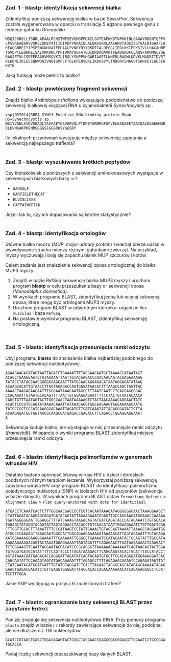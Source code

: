 ### Zad. 1 - blastp: identyfikacja sekwencji białka
Zidentyfikuj poniższą sekwencję białka w bazie *SwissProt*. Sekwencja została wygenerowana w oparciu o translację 5 egzonu pewnego genu z jednego gatunku *Drosophila*.

```
MSQICKRGLLISNRLAPAALRCKSTWFSEVQMGPPDAILGVTEAFKKDTNPKKINLGAGAYRDDNTQPFV
LPSVREAEKRVVSRSLDKEYATIIGIPEFYNKAIELALGKGSKRLAAKHNVTAQSISGTGALRIGAAFLA
KFWQGNREIYIPSPSWGNHVAIFEHAGLPVNRYRYYDKDTCALDFGGLIEDLKKIPEKSIVLLHACAHNP
TGVDPTLEQWREISALVKKRNLYPFIDMAYQGFATGDIDRDAQAVRTFEADGHDFCLAQSFAKNMGLYGE
RAGAFTVLCSDEEEAARVMSQVKILIRGLYSNPPVHGARIAAEILNNEDLRAQWLKDVKLMADRIIDVRT
KLKDNLIKLGSSQNWDHIVNQIGMFCFTGLKPEQVQKLIKDHSVYLTNDGRVSMAGVTSKNVEYLAESIH
KVTK
```

Jaką funkcję może pełnić to białko?
<br/>

### Zad. 2 - blastp: powtórzony fragment sekwencji
Znajdź białko *Arabidopsis thaliana* wykazujące podobieństwo do poniższej sekwencji białkowej wiążącej RNA u cyjanobakterii *Synechocystis sp.*.

```
>sp|Q57014|RBPA_SYNY3 Putative RNA-binding protein RbpA OS=Synechocystis sp.
MSIYVGNLSYDVSEADLTAVFAEYGSVKRVQLPTDRETGRMRGFGFVELEADAEETAAIEALDGAEWMGR
DLKVNKAKPRENRSGGGSFGGGRKSYGGSRY
```

Ile lokalnych przyrównań występuje między sekwencję zapytania a sekwencją najlepszego trafienia?
<br/><br/>

### Zad. 3 - blastp: wyszukiwanie krótkich peptydów
Czy którakolwiek z poniższych z sekwencji aminokwasowych występuje w sekwencjach białkowych bazy `nr`?

* `GANDALF`
* `GARFIELDTHECAT`
* `ELVISLIVES`
* `CAPTAINCRICK`

Jeżeli tak to, czy ich dopasowania są istotne statystycznie?
<br/><br/>

### Zad. 4 - blastp: identyfikacja ortologów
Główne białko moczu (*MUP*, *major urinary protein*) zwierząt bierze udział w wywoływanie strachu między różnymi gatunkami zwierząt. Na przykład, myszy wyczuwają i boją się zapachu białek MUP szczurów i kotów.

Celem zadania jest znalezienie sekwencji oposa ortologicznej do białka MUP3 myszy.

1. Znajdź w bazie RefSeq sekwencję białka MUP3 myszy i uruchom program **blastp** w celu przeszukania bazy `nr` sekwencji oposa (*Monodelphis domestica*). 
2. W wynikach programu BLAST, zidentyfikuj jedną lub więcej sekwencji oposa, które mogą być ortologami MUP3 myszy.
3. Uruchom program BLAST w odwrotnym kierunku: organizm `Mus musculus` i baza `RefSeq`.
4. Na postawie wyników programu BLAST, zidentyfikuj sekwencję ortologiczną.
<br/>

### Zad. 5 - blastx: identyfikacja przesunięcia ramki odczytu

Użyj programu **blastx** do znalezienia białka najbardziej podobnego do poniższej sekwencji nukleotydowej. 

```
AGAAGAAGACATAGTAATTAGATCTGAAAATTTTACGAACAATGCTAAAACCATAATAGT
ACAGCTGAAGGAATCTATAAAAATTAATTGTACAAGACCCAACAACAATACAAGAAAAAG
TATACCTATAGCAACGGGGGGAGCAATTTATGCAACAGGAGACATAATAGGAGATATAAG
ACAAGCACATTGTAACCTTAGTAGAGACCAATGGGATAACACTTTAAGCCAGCTAGTTAC
AAAACTAAGAGAACAATTTGGGAATAAACAATAGCCTTTAATCAATCCTCAGGAGGGGAC
CCAGAAATTGTAATGCACAGTTTTAATTGTGGAGGAGAATTTTTCTACTGTAATACAACA
CAGCTGTTTAATAGTACTTGGCCAACTAATAAAAAGTCTACTAACAAAACAGGAACTATC
ACACTCCCGTGCAGAATAAAACAAATTATAAACAGGTGGCAAGAAGTAGGAAAAGCAATG
TATGCCCCTCCCATCAAGGGACAAATTAGATGTTCATCAAATATTACAGGGATATTCTTA
ACAAGAGATGGTGGTAACGCAAGCGATGAGACCGAGACCTTCAGACCTGGAGGAGGAAAT
A
```

Sekwencja koduje białko, ale występuje w niej przesunięcie ramki odczytu (*frameshift*). W oparciu o wyniki programu BLAST zidentyfikuj miejsce przesunięcia ramki odczytu.
<br/><br/>

### Zad. 6 - blastn: identyfikacja polimorfizmów w genomach wirusów HIV
Ostatnio badano oporność lekową wirusa HIV u dzieci i dorosłych poddanych różnym terapiom leczenia. Wykorzystaj poniższą sekwencję zapytania wirusa HIV oraz program BLAST do identyfikacji polimorfizmu pojedynczego nukleotydu (SNP) w izolatach HIV od pacjentów (sekwencje w bazie danych). W wynikach programu BLAST ustaw `Formatting Options` > `Alignment view` > `Flat query-anchored with dots for identities`).

```
ATGACCTCAAATCACTCTTTGGCAACGACCCCTCGTCACAATAAAGATAGGGGGGCAACTAAAGGAAGCT
CTATTAGATACAGGAGCAGATGATACAGTATTAGAAGAAATGGAGTTGCCAGGAAGATGGAAACCAAAAA
TGATAGGGGGAATTGGAGGTTTTATCAAAGTAAGACAGTATGATCAGATACCCATAGAAATCTGTGGACA
TAGAGCTATAGGTACAGTATTAGTAGGACCTACACCTGTCAACATAATTGGAAGAAATCTGTTGACTCAG
CTTGGTTGCACTTTAAATTTTCCCATAAGTCCTATTGAAACTGTACCAGTAAAATTAAAGCCAGGAATGG
ATGGCCCAAAAGTTAAACAATGGCCATTGACAGAAGAAAAAATAAAAGCATTAGTAGAAATTTGTACAGA
AATGGAAAAGGAAGGGAAAATTTCAAAAATTGGGCCTGAAAATCCATACAATACTCCAGTATTTGCCATA
AAGAAAAAAGACAGTACTAAATGGAGAAAATTAGTAGATTTCAGAGAACTTAATAAGAAAACTCAAGACT
TCTGGGAAGTTCAATTAGGAATACCACATCCCGCAGGGTTAAAAAAGAAAAAATCAGTAACAGTACTGGA
TGTGGGTGATGCATATTTTTCAGTTCCCTTAGATAAAGACTTCAGGAAGTACACTGCATTTACCATACCT
AGTATAAACAATGAGACACCAGGGATTAGATATCAGTACAATGTGCTTCCACAGGGATGGAAAGGATCAC
CAGCAATATTCCAAAGTAGTATGACAAAAATTTTAGAGCCTTTTAGAGAACAAAATCCAGAAATAGTTAT
CTATCAATACATGGATGATTTGTATGTAGGATCTGACTTAGAACTAGGGCAGCATAGAGCAAAAATAGAG
GAACTGAGACGACATCTGTTGAGGTGGGGATTTACCACACCAGACAAAAAACATCAGAAAGAGCCTCCAT
TCCTTTGGA
```

Jakie SNP występują w pozycji 6 znalezionych trafień?
<br/><br/>

### Zad. 7 - blastn: ograniczanie bazy sekwencji BLAST przez zapytanie Entrez
Poniżej znajduje się sekwencja nukleotydowa tRNA. Przy pomocy programu `blastn` znajdź w bazie `nr` rekordy zawierające sekwencje do niej podobne, ale nie dłuższe niż `100` nukleotydów.  

```
GCATCCGTAGCTCAGCTGGAtAGAGTACTCGGCTACGAACCGAGCGGtCGGAGGTTCGAATCCTCCCGGA
TGCACCA
```

Podaj liczbę sekwencji przeszukiwanej bazy danych BLAST.
<br/><br/>